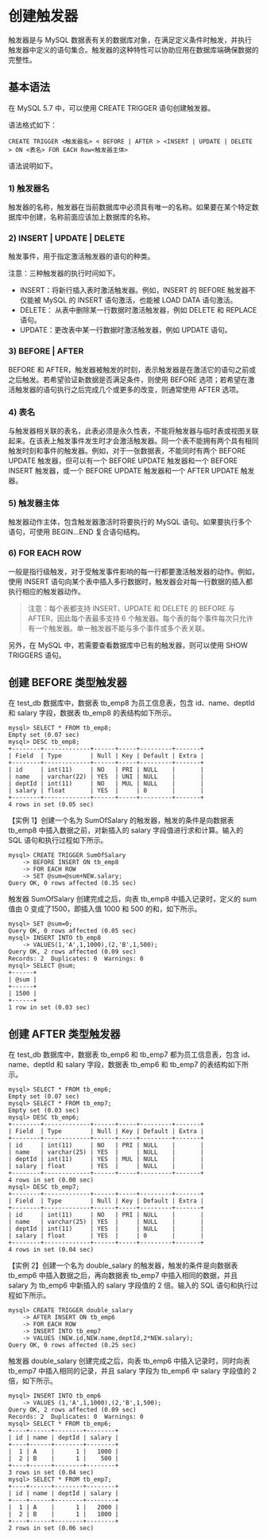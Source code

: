 # 创建触发器

触发器是与 MySQL 数据表有关的数据库对象，在满足定义条件时触发，并执行触发器中定义的语句集合。触发器的这种特性可以协助应用在数据库端确保数据的完整性。

##  基本语法

 在 MySQL 5.7 中，可以使用 CREATE TRIGGER 语句创建触发器。

 语法格式如下：

```text
CREATE TRIGGER <触发器名> < BEFORE | AFTER > <INSERT | UPDATE | DELETE > ON <表名> FOR EACH Row<触发器主体>
```

 语法说明如下。

###  1\) 触发器名

 触发器的名称，触发器在当前数据库中必须具有唯一的名称。如果要在某个特定数据库中创建，名称前面应该加上数据库的名称。

###  2\) INSERT \| UPDATE \| DELETE

 触发事件，用于指定激活触发器的语句的种类。

 注意：三种触发器的执行时间如下。

*  INSERT：将新行插入表时激活触发器。例如，INSERT 的 BEFORE 触发器不仅能被 MySQL 的 INSERT 语句激活，也能被 LOAD DATA 语句激活。
*  DELETE： 从表中删除某一行数据时激活触发器，例如 DELETE 和 REPLACE 语句。
*  UPDATE：更改表中某一行数据时激活触发器，例如 UPDATE 语句。

###  3\) BEFORE \| AFTER

 BEFORE 和 AFTER，触发器被触发的时刻，表示触发器是在激活它的语句之前或之后触发。若希望验证新数据是否满足条件，则使用 BEFORE 选项；若希望在激活触发器的语句执行之后完成几个或更多的改变，则通常使用 AFTER 选项。

###  4\) 表名

 与触发器相关联的表名，此表必须是永久性表，不能将触发器与临时表或视图关联起来。在该表上触发事件发生时才会激活触发器。同一个表不能拥有两个具有相同触发时刻和事件的触发器。例如，对于一张数据表，不能同时有两个 BEFORE UPDATE 触发器，但可以有一个 BEFORE UPDATE 触发器和一个 BEFORE INSERT 触发器，或一个 BEFORE UPDATE 触发器和一个 AFTER UPDATE 触发器。

###  5\) 触发器主体

 触发器动作主体，包含触发器激活时将要执行的 MySQL 语句。如果要执行多个语句，可使用 BEGIN…END 复合语句结构。

###  6\) FOR EACH ROW

 一般是指行级触发，对于受触发事件影响的每一行都要激活触发器的动作。例如，使用 INSERT 语句向某个表中插入多行数据时，触发器会对每一行数据的插入都执行相应的触发器动作。

> 注意：每个表都支持 INSERT、UPDATE 和 DELETE 的 BEFORE 与 AFTER，因此每个表最多支持 6 个触发器。每个表的每个事件每次只允许有一个触发器。单一触发器不能与多个事件或多个表关联。

 另外，在 MySQL 中，若需要查看数据库中已有的触发器，则可以使用 SHOW TRIGGERS 语句。

## 创建 BEFORE 类型触发器

在 test\_db 数据库中，数据表 tb\_emp8 为员工信息表，包含 id、name、deptId 和 salary 字段，数据表 tb\_emp8 的表结构如下所示。

```text
mysql> SELECT * FROM tb_emp8;
Empty set (0.07 sec)
mysql> DESC tb_emp8;
+--------+-------------+------+-----+---------+-------+
| Field  | Type        | Null | Key | Default | Extra |
+--------+-------------+------+-----+---------+-------+
| id     | int(11)     | NO   | PRI | NULL    |       |
| name   | varchar(22) | YES  | UNI | NULL    |       |
| deptId | int(11)     | NO   | MUL | NULL    |       |
| salary | float       | YES  |     | 0       |       |
+--------+-------------+------+-----+---------+-------+
4 rows in set (0.05 sec)
```

【实例 1】创建一个名为 SumOfSalary 的触发器，触发的条件是向数据表 tb\_emp8 中插入数据之前，对新插入的 salary 字段值进行求和计算。输入的 SQL 语句和执行过程如下所示。

```text
mysql> CREATE TRIGGER SumOfSalary
    -> BEFORE INSERT ON tb_emp8
    -> FOR EACH ROW
    -> SET @sum=@sum+NEW.salary;
Query OK, 0 rows affected (0.35 sec)
```

触发器 SumOfSalary 创建完成之后，向表 tb\_emp8 中插入记录时，定义的 sum 值由 0 变成了1500，即插入值 1000 和 500 的和，如下所示。

```text
mysql> SET @sum=0;
Query OK, 0 rows affected (0.05 sec)
mysql> INSERT INTO tb_emp8
    -> VALUES(1,'A',1,1000),(2,'B',1,500);
Query OK, 2 rows affected (0.09 sec)
Records: 2  Duplicates: 0  Warnings: 0
mysql> SELECT @sum;
+------+
| @sum |
+------+
| 1500 |
+------+
1 row in set (0.03 sec)
```

##  创建 AFTER 类型触发器

在 test\_db 数据库中，数据表 tb\_emp6 和 tb\_emp7 都为员工信息表，包含 id、name、deptId 和 salary 字段，数据表 tb\_emp6 和 tb\_emp7 的表结构如下所示。

```text
mysql> SELECT * FROM tb_emp6;
Empty set (0.07 sec)
mysql> SELECT * FROM tb_emp7;
Empty set (0.03 sec)
mysql> DESC tb_emp6;
+--------+-------------+------+-----+---------+-------+
| Field  | Type        | Null | Key | Default | Extra |
+--------+-------------+------+-----+---------+-------+
| id     | int(11)     | NO   | PRI | NULL    |       |
| name   | varchar(25) | YES  |     | NULL    |       |
| deptId | int(11)     | YES  | MUL | NULL    |       |
| salary | float       | YES  |     | NULL    |       |
+--------+-------------+------+-----+---------+-------+
4 rows in set (0.00 sec)
mysql> DESC tb_emp7;
+--------+-------------+------+-----+---------+-------+
| Field  | Type        | Null | Key | Default | Extra |
+--------+-------------+------+-----+---------+-------+
| id     | int(11)     | NO   | PRI | NULL    |       |
| name   | varchar(25) | YES  |     | NULL    |       |
| deptId | int(11)     | YES  |     | NULL    |       |
| salary | float       | YES  |     | 0       |       |
+--------+-------------+------+-----+---------+-------+
4 rows in set (0.04 sec)
```

 【实例 2】创建一个名为 double\_salary 的触发器，触发的条件是向数据表 tb\_emp6 中插入数据之后，再向数据表 tb\_emp7 中插入相同的数据，并且 salary 为 tb\_emp6 中新插入的 salary 字段值的 2 倍。输入的 SQL 语句和执行过程如下所示。

```text
mysql> CREATE TRIGGER double_salary
    -> AFTER INSERT ON tb_emp6
    -> FOR EACH ROW
    -> INSERT INTO tb_emp7
    -> VALUES (NEW.id,NEW.name,deptId,2*NEW.salary);
Query OK, 0 rows affected (0.25 sec)
```

 触发器 double\_salary 创建完成之后，向表 tb\_emp6 中插入记录时，同时向表 tb\_emp7 中插入相同的记录，并且 salary 字段为 tb\_emp6 中 salary 字段值的 2 倍，如下所示。

```text
mysql> INSERT INTO tb_emp6
    -> VALUES (1,'A',1,1000),(2,'B',1,500);
Query OK, 2 rows affected (0.09 sec)
Records: 2  Duplicates: 0  Warnings: 0
mysql> SELECT * FROM tb_emp6;
+----+------+--------+--------+
| id | name | deptId | salary |
+----+------+--------+--------+
|  1 | A    |      1 |   1000 |
|  2 | B    |      1 |    500 |
+----+------+--------+--------+
3 rows in set (0.04 sec)
mysql> SELECT * FROM tb_emp7;
+----+------+--------+--------+
| id | name | deptId | salary |
+----+------+--------+--------+
|  1 | A    |      1 |   2000 |
|  2 | B    |      1 |   1000 |
+----+------+--------+--------+
2 rows in set (0.06 sec)
```

